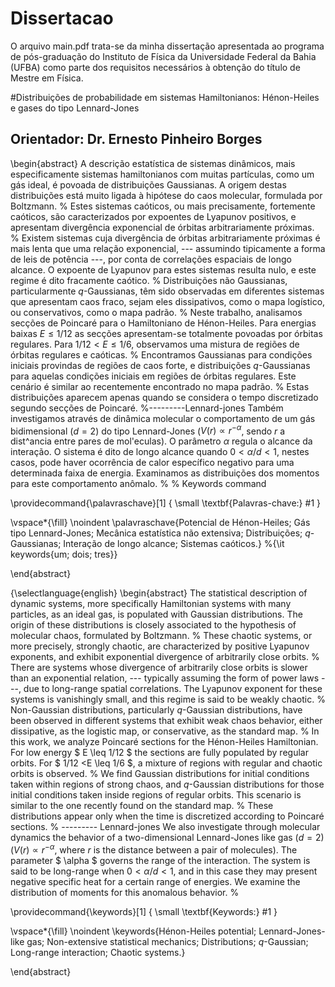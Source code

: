 # Dissertacao

O arquivo main.pdf trata-se da minha dissertação apresentada ao programa de pós-graduação do Instituto de Física da Universidade Federal da Bahia (UFBA) como parte dos requisitos necessários à obtenção do título de Mestre em Física.

#Distribuições de probabilidade em sistemas Hamiltonianos: Hénon-Heiles e gases do tipo Lennard-Jones

## Orientador: Dr. Ernesto Pinheiro Borges

\begin{abstract}
A descrição estatística de sistemas dinâmicos, mais especificamente
sistemas hamiltonianos com muitas partículas, como um gás ideal,
é povoada de distribuições Gaussianas.
A origem destas distribuições está muito ligada à hipótese
do caos molecular, formulada por Boltzmann.
%
Estes sistemas caóticos, ou mais precisamente, fortemente caóticos, 
são caracterizados por expoentes de Lyapunov positivos, 
e apresentam divergência exponencial de órbitas 
arbitrariamente próximas.
%
Existem sistemas cuja divergência de órbitas arbitrariamente próximas 
é mais lenta que uma relação exponencial, 
--- assumindo tipicamente a forma de leis de potência ---,
por conta de correlações espaciais de longo alcance.
O expoente de Lyapunov para estes sistemas resulta nulo,
e este regime é dito fracamente caótico.
%
Distribuições não Gaussianas, particularmente $q$-Gaussianas,
 têm sido observadas em diferentes
sistemas que apresentam caos fraco, sejam eles dissipativos,
como o mapa logístico, ou conservativos, como o mapa padrão.
%
Neste trabalho, analisamos secções de Poincaré para o Hamiltoniano de Hénon-Heiles.
Para energias baixas $E \leq 1/12$ as secções apresentam-se totalmente povoadas por
órbitas regulares. 
Para $1/12 < E \leq 1/6$, observamos uma mistura de regiões de órbitas regulares e caóticas.
%
Encontramos Gaussianas para condições iniciais provindas 
de regiões de caos forte,
e distribuições $q$-Gaussianas para aquelas condições iniciais 
em regiões de órbitas regulares.
Este cenário é similar ao recentemente encontrado no mapa padrão.
%
Estas distribuições aparecem apenas quando se considera 
o tempo discretizado segundo secções de Poincaré.
%---------Lennard-jones
Também investigamos através de dinâmica molecular 
o comportamento de um gás bidimensional ($d=2$) do tipo Lennard-Jones 
($V(r) \propto r^{-\alpha}$, sendo $r$ a dist\^ancia entre pares de mol\'eculas).
O parâmetro $\alpha$ regula o alcance da interação. 
O sistema é dito de longo alcance quando $0<\alpha /d<1$, 
nestes casos, pode haver ocorrência de calor específico negativo 
para uma determinada faixa de energia. 
Examinamos as distribuições dos momentos para este comportamento anômalo.
%
% Keywords command

\providecommand{\palavraschave}[1]
{
  \small
  \textbf{Palavras-chave:} #1
}

\vspace*{\fill}
\noindent
\palavraschave{Potencial de Hénon-Heiles; Gás tipo Lennard-Jones; 
          Mecânica estatística não extensiva;
          Distribuições; $q$-Gaussianas;
          Interação de longo alcance; Sistemas caóticos.}
%{\it keywords{um; dois; tres}}

\end{abstract}

{\selectlanguage{english}
\begin{abstract}
The statistical description of dynamic systems, more specifically
Hamiltonian systems with many particles, as an ideal gas,
is populated with Gaussian distributions.
The origin of these distributions is closely associated to the hypothesis
of molecular chaos, formulated by Boltzmann.
%
These chaotic systems, or more precisely, strongly chaotic,
are characterized by positive Lyapunov exponents,
and exhibit exponential divergence of arbitrarily close orbits.
%
There are systems whose divergence of arbitrarily close orbits
is slower than an exponential relation,
--- typically assuming the form of power laws ---,
due to long-range spatial correlations.
The Lyapunov exponent for these systems is vanishingly small,
and this regime is said to be weakly chaotic.
%
Non-Gaussian distributions, particularly $q$-Gaussian distributions,
have been observed in different systems that exhibit weak chaos behavior,
either dissipative, as the logistic map, or conservative, as the standard map.
%
In this work, we analyze Poincaré sections for the Hénon-Heiles Hamiltonian.
For low energy $ E \leq 1/12 $ the sections are fully populated by
regular orbits. 
For $ 1/12 <E \leq 1/6 $, a mixture of regions with regular and chaotic orbits
is observed.
%
We find Gaussian distributions for initial conditions taken within
regions of strong chaos,
and $q$-Gaussian distributions for those initial conditions taken inside 
regions of regular orbits.
This scenario is similar to the one recently found on the standard map.
%
These distributions appear only when the time is discretized 
according to Poincaré sections.
% --------- Lennard-jones
We also investigate through molecular dynamics
the behavior of a two-dimensional Lennard-Jones like gas ($d = 2$) 
($V(r) \propto r^{-\alpha}$, where $r$ is the distance between a pair 
 of molecules).
The parameter $ \alpha $ governs the range of the interaction.
The system is said to be long-range when $0 <\alpha / d <1$,
and in this case they may present negative specific heat
for a certain range of energies.
We examine the distribution of moments for this anomalous behavior.
%

\providecommand{\keywords}[1]
{
  \small
  \textbf{Keywords:} #1
}

\vspace*{\fill}
\noindent
\keywords{Hénon-Heiles potential; Lennard-Jones-like gas;
           Non-extensive statistical mechanics;
           Distributions; $q$-Gaussian;
           Long-range interaction; Chaotic systems.}

\end{abstract}


